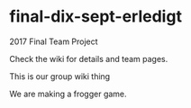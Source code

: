 # final-dix-sept-erledigt
2017 Final Team Project

Check the wiki for details and team pages.

This is our group wiki thing

We are making a frogger game.
